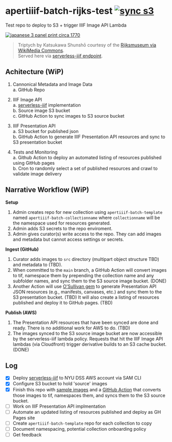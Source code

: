 # apertiiif-batch-rijks-test [![sync s3](https://github.com/nyu-dss/serverless-iiif-rijks-test/actions/workflows/sync-s3.yml/badge.svg)](https://github.com/nyu-dss/serverless-iiif-rijks-test/actions/workflows/sync-s3.yml)  
Test repo to deploy to S3 + trigger IIIF Image API Lambda 


[![japanese 3 panel print circa 1770](https://twt4gwyokx4jxgo2tcptgtn4v40qajbb.lambda-url.us-east-1.on.aws/iiif/2/rijks-test_kasukawa_004/full/,300/0/default.jpg)](https://dss.hosting.nyu.edu/viewpoint/mirador/#manifests[]=https%3A%2F%2Fnyu-dss-serverless-iiif-presentation-test.s3.us-east-1.amazonaws.com%2Frijks-test_kasukawa-004%2Fmanifest.json&theme=dark&thumbs=off&view=single&workspacecontrols=false)
> Triptych by Katsukawa Shunshō courtesy of the [Rijksmuseum via WikiMedia Commons](https://commons.wikimedia.org/wiki/File:Acteurstriptiek-Rijksmuseum_RP-P-2008-246.jpeg).  
> Served here via [serverless-iiif endpoint](https://twt4gwyokx4jxgo2tcptgtn4v40qajbb.lambda-url.us-east-1.on.aws/iiif/2/rijks-test_kasukawa_004/full/,300/0/default.jpg). 

## Achitecture (WiP)

1. Cannonical Metadata and Image Data  
a. GitHub Repo 

2. IIIF Image API  
a. [serverless-iiif](https://github.com/samvera-labs/serverless-iiif) implementation    
b. Source image S3 bucket  
c. GitHub Action to sync images to S3 source bucket  

3. IIIF Presentation API  
a. S3 bucket for published json  
b. GitHub Action to generate IIIF Presentation API resources and sync to S3 presentation bucket

4. Tests and Monitoring  
a. Github Action to deploy an automated listing of resources published using GitHub pages  
b. Cron to randomly select a set of published resources and crawl to validate image delivery

## Narrative Workflow (WiP)

**Setup**  
1. Admin creates repo for new collection using `apertiiif-batch-template` named `apertiiif-batch-collectionname` where `collectionname` will be the namespace used for resources generated.
2. Admin adds S3 secrets to the repo enviroment.
3. Admin gives curator(s) write access to the repo. They can add images and metadata but cannot access settings or secrets.  

**Ingest (GitHub)**  
1. Curator adds images to `src` directory (multipart object structure TBD) and metadata to (TBD).
2. When committed to the `main` branch, a GitHub Action will convert images to tif, namespace them by prepending the collection name and any subfolder names, and sync them to the S3 source image bucket. (DONE)
3. Another Action will use [O'Sullivan gem](https://github.com/iiif-prezi/osullivan) to generate Presentation API JSON resources (e.g., manifests, canvases, etc.) and sync them to the S3 presentation bucket. (TBD) It will also create a listing of resources published and deploy it to GitHub pages. (TBD)

**Publish (AWS)**
1. The Presentation API resources that have been synced are done and ready. There is no additional work for AWS to do. (TBD)
2. The images synced to the S3 source image bucket are now accessible by the serverless-iiif lambda policy. Requests that hit the IIIF Image API lambdas (via Cloudfront) trigger derivative builds to an S3 cache bucket. (DONE)

## Log

- [x] Deploy [serverless-iiif](https://github.com/samvera-labs/serverless-iiif) to NYU DSS AWS account via SAM CLI
- [x] Configure S3 bucket to hold 'source' images
- [x] Finish this repo with [sample images](https://github.com/nyu-dss/apertiiif-batch-rijks-test/tree/main/src/kasukawa) and a [GitHub Action](https://github.com/nyu-dss/apertiiif-batch-rijks-test/actions/workflows/sync-s3.yml) that converts those images to tif, namespaces them, and syncs them to the S3 source bucket.
- [ ] Work on IIIF Presentation API implmentation
- [ ] Automate an updated listing of resources published and deploy as GH Pages site
- [ ] Create `apertiiif-batch-template` repo for each collection to copy
- [ ] Document namespacing, potential collection onboarding policy 
- [ ] Get feedback
